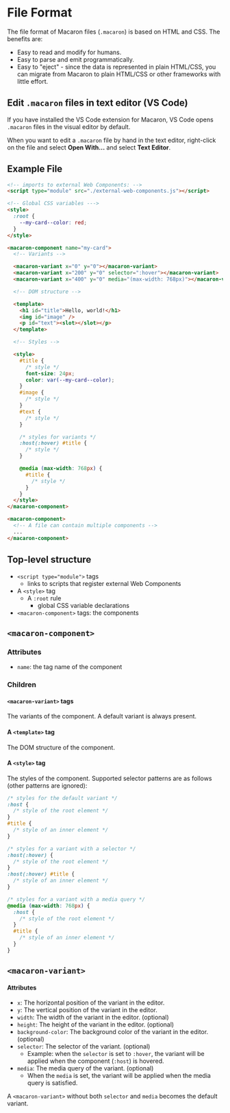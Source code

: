 # File Format

The file format of Macaron files (`.macaron`) is based on HTML and CSS. The benefits are:

- Easy to read and modify for humans.
- Easy to parse and emit programmatically.
- Easy to "eject" - since the data is represented in plain HTML/CSS, you can migrate from Macaron to plain HTML/CSS or other frameworks with little effort.

## Edit `.macaron` files in text editor (VS Code)

If you have installed the VS Code extension for Macaron, VS Code opens `.macaron` files in the visual editor by default.

When you want to edit a `.macaron` file by hand in the text editor, right-click on the file and select **Open With...** and select **Text Editor**.

## Example File

```html
<!-- imports to external Web Components: -->
<script type="module" src="./external-web-components.js"></script>

<!-- Global CSS variables --->
<style>
  :root {
    --my-card--color: red;
  }
</style>

<macaron-component name="my-card">
  <!-- Variants -->

  <macaron-variant x="0" y="0"></macaron-variant>
  <macaron-variant x="200" y="0" selector=":hover"></macaron-variant>
  <macaron-variant x="400" y="0" media="(max-width: 768px)"></macaron-variant>

  <!-- DOM structure -->

  <template>
    <h1 id="title">Hello, world!</h1>
    <img id="image" />
    <p id="text"><slot></slot></p>
  </template>

  <!-- Styles -->

  <style>
    #title {
      /* style */
      font-size: 24px;
      color: var(--my-card--color);
    }
    #image {
      /* style */
    }
    #text {
      /* style */
    }

    /* styles for variants */
    :host(:hover) #title {
      /* style */
    }

    @media (max-width: 768px) {
      #title {
        /* style */
      }
    }
  </style>
</macaron-component>

<macaron-component>
  <!-- A file can contain multiple components -->
  ...
</macaron-component>
```

## Top-level structure

- `<script type="module">` tags
  - links to scripts that register external Web Components
- A `<style>` tag
  - A `:root` rule
    - global CSS variable declarations
- `<macaron-component>` tags: the components

## `<macaron-component>`

### Attributes

- `name`: the tag name of the component

### Children

#### `<macaron-variant>` tags

The variants of the component. A default variant is always present.

#### A `<template>` tag

The DOM structure of the component.

#### A `<style>` tag

The styles of the component.
Supported selector patterns are as follows (other patterns are ignored):

```css
/* styles for the default variant */
:host {
  /* style of the root element */
}
#title {
  /* style of an inner element */
}

/* styles for a variant with a selector */
:host(:hover) {
  /* style of the root element */
}
:host(:hover) #title {
  /* style of an inner element */
}

/* styles for a variant with a media query */
@media (max-width: 768px) {
  :host {
    /* style of the root element */
  }
  #title {
    /* style of an inner element */
  }
}
```

## `<macaron-variant>`

#### Attributes

- `x`: The horizontal position of the variant in the editor.
- `y`: The vertical position of the variant in the editor.
- `width`: The width of the variant in the editor. (optional)
- `height`: The height of the variant in the editor. (optional)
- `background-color`: The background color of the variant in the editor. (optional)
- `selector`: The selector of the variant. (optional)
  - Example: when the `selector` is set to `:hover`, the variant will be applied when the component (`:host`) is hovered.
- `media`: The media query of the variant. (optional)
  - When the `media` is set, the variant will be applied when the media query is satisfied.

A `<macaron-variant>` without both `selector` and `media` becomes the default variant.
